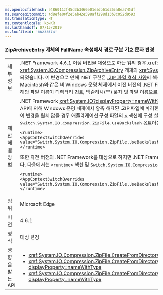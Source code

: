 ```yaml
---
ms.openlocfilehash: e4860113f45d3b3466e01e5db61d355a8ea745df
ms.sourcegitcommit: 4d8efe00f2e5ab42e598aff298d13b8c052d9593
ms.translationtype: HT
ms.contentlocale: ko-KR
ms.lasthandoff: 07/16/2019
ms.locfileid: "68235574"
---
```

### <a name="change-in-path-separator-character-in-fullname-property-of-ziparchiveentry-objects"></a>ZipArchiveEntry 개체의 FullName 속성에서 경로 구분 기호 문자 변경

|   |   |
|---|---|
|세부 정보|.NET Framework 4.6.1 이상 버전을 대상으로 하는 앱의 경우 <xref:System.IO.Compression.ZipFile.CreateFromDirectory%2A> 메서드의 오버로드를 통해 생성된 <xref:System.IO.Compression.ZipArchiveEntry> 개체의 <xref:System.IO.Compression.ZipArchiveEntry.FullName> 속성에서 경로 구분 기호 문자가 백슬래시(&quot;\&quot;)에서 슬래시(&quot;/&quot;)로 변경되었습니다. 이 변경으로 인해 .NET 구현은 [.ZIP 파일 형식 사양](https://pkware.cachefly.net/webdocs/casestudies/APPNOTE.TXT)의 섹션 4.4.17.1과 일치하게 되고 비 Windows 시스템에서.ZIP 아카이브의 압축이 풀리게 됩니다.<br />Macintosh와 같은 비 Windows 운영 체제에서 이전 버전의 .NET Framework를 대상으로 하는 앱이 생성한 zip 파일의 압축을 풀면 디렉터리 구조가 유지되지 않습니다. 예를 들어 Macintosh에서는 해당 파일 이름이 디렉터리 경로, 백슬래시(&quot;&quot;) 문자 및 파일 이름으로 연결된 파일 집합이 만들어집니다. 결과적으로 압축을 푼 파일의 디렉터리 구조는 유지되지 않습니다.|
|제안 해결 방법|.NET Framework <xref:System.IO?displayProperty=nameWithType> 네임스페이스의 API는 슬래시(&quot;/&quot;) 또는 백슬래시(&quot;\&quot;)를 경로 구분 기호 문자로 원활하게 처리할 수 있으므로 이러한 API에 의해 Windows 운영 체제에서 압축 해제된 .ZIP 파일에 이러한 변경이 미치는 영향은 최소로 유지될 것입니다.<br />이 변경을 원치 않을 경우 애플리케이션 구성 파일의 [<](~/docs/framework/configure-apps/file-schema/runtime/runtime-element.md) 섹션에 구성 설정을 추가하여 옵트아웃할 수 있습니다. 다음 예제에서는 <code>&lt;runtime&gt;</code> 섹션 및 <code>Switch.System.IO.Compression.ZipFile.UseBackslash</code> 옵트아웃 스위치를 모두 보여줍니다.<pre><code class="lang-xml">&lt;runtime&gt;&#13;&#10;&lt;AppContextSwitchOverrides value=&quot;Switch.System.IO.Compression.ZipFile.UseBackslash=true&quot; /&gt;&#13;&#10;&lt;/runtime&gt;&#13;&#10;</code></pre>또한 이전 버전의 .NET Framework를 대상으로 하지만 .NET Framework 4.6.1 이상 버전에서 실행되는 앱은 애플리케이션 구성 파일의 [<](~/docs/framework/configure-apps/file-schema/runtime/runtime-element.md) 섹션에 구성 설정을 추가하여 이 동작을 옵트인할 수 있습니다. 다음에서는 <code>&lt;runtime&gt;</code> 섹션 및 <code>Switch.System.IO.Compression.ZipFile.UseBackslash</code> 옵트인 스위치를 모두 보여줍니다.<pre><code class="lang-xml">&lt;runtime&gt;&#13;&#10;&lt;AppContextSwitchOverrides value=&quot;Switch.System.IO.Compression.ZipFile.UseBackslash=false&quot; /&gt;&#13;&#10;&lt;/runtime&gt;&#13;&#10;</code></pre>|
|범위|Microsoft Edge|
|버전|4.6.1|
|형식|대상 변경|
|영향을 받는 API|<ul><li><xref:System.IO.Compression.ZipFile.CreateFromDirectory(System.String,System.String)?displayProperty=nameWithType></li><li><xref:System.IO.Compression.ZipFile.CreateFromDirectory(System.String,System.String,System.IO.Compression.CompressionLevel,System.Boolean)?displayProperty=nameWithType></li><li><xref:System.IO.Compression.ZipFile.CreateFromDirectory(System.String,System.String,System.IO.Compression.CompressionLevel,System.Boolean,System.Text.Encoding)?displayProperty=nameWithType></li></ul>|
